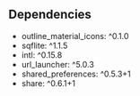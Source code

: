 
## Dependencies
- outline_material_icons: ^0.1.0
- sqflite: ^1.1.5
- intl: ^0.15.8
- url_launcher: ^5.0.3
- shared_preferences: ^0.5.3+1
- share: ^0.6.1+1



